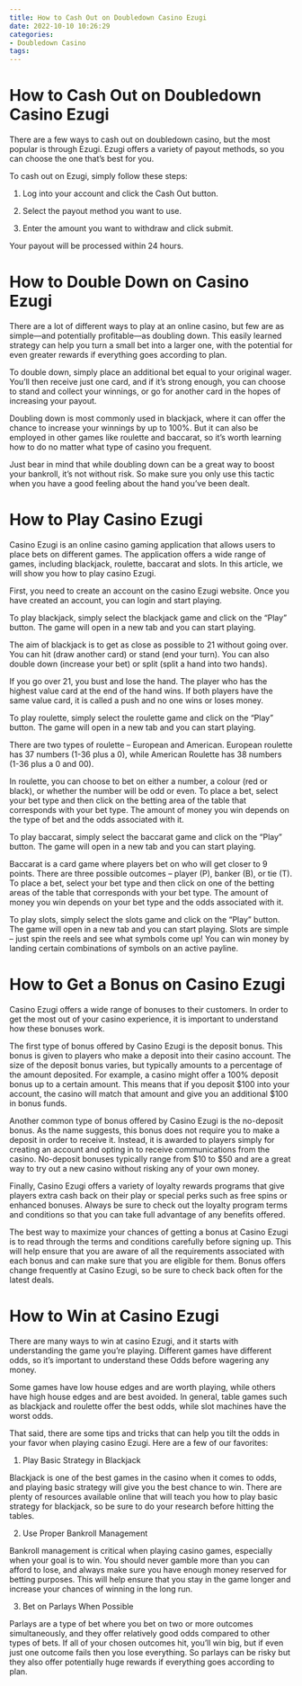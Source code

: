 ```yaml
---
title: How to Cash Out on Doubledown Casino Ezugi
date: 2022-10-10 10:26:29
categories:
- Doubledown Casino
tags:
---
```



#  How to Cash Out on Doubledown Casino Ezugi

There are a few ways to cash out on doubledown casino, but the most popular is through Ezugi. Ezugi offers a variety of payout methods, so you can choose the one that’s best for you.

To cash out on Ezugi, simply follow these steps:

1. Log into your account and click the Cash Out button.

2. Select the payout method you want to use.

3. Enter the amount you want to withdraw and click submit.

Your payout will be processed within 24 hours.

#  How to Double Down on Casino Ezugi

There are a lot of different ways to play at an online casino, but few are as simple—and potentially profitable—as doubling down. This easily learned strategy can help you turn a small bet into a larger one, with the potential for even greater rewards if everything goes according to plan.

To double down, simply place an additional bet equal to your original wager. You’ll then receive just one card, and if it’s strong enough, you can choose to stand and collect your winnings, or go for another card in the hopes of increasing your payout.

Doubling down is most commonly used in blackjack, where it can offer the chance to increase your winnings by up to 100%. But it can also be employed in other games like roulette and baccarat, so it’s worth learning how to do no matter what type of casino you frequent.

Just bear in mind that while doubling down can be a great way to boost your bankroll, it’s not without risk. So make sure you only use this tactic when you have a good feeling about the hand you’ve been dealt.

#  How to Play Casino Ezugi

Casino Ezugi is an online casino gaming application that allows users to place bets on different games. The application offers a wide range of games, including blackjack, roulette, baccarat and slots. In this article, we will show you how to play casino Ezugi.

First, you need to create an account on the casino Ezugi website. Once you have created an account, you can login and start playing.

To play blackjack, simply select the blackjack game and click on the “Play” button. The game will open in a new tab and you can start playing.

The aim of blackjack is to get as close as possible to 21 without going over. You can hit (draw another card) or stand (end your turn). You can also double down (increase your bet) or split (split a hand into two hands).

If you go over 21, you bust and lose the hand. The player who has the highest value card at the end of the hand wins. If both players have the same value card, it is called a push and no one wins or loses money.

To play roulette, simply select the roulette game and click on the “Play” button. The game will open in a new tab and you can start playing.

There are two types of roulette – European and American. European roulette has 37 numbers (1-36 plus a 0), while American Roulette has 38 numbers (1-36 plus a 0 and 00).

In roulette, you can choose to bet on either a number, a colour (red or black), or whether the number will be odd or even. To place a bet, select your bet type and then click on the betting area of the table that corresponds with your bet type. The amount of money you win depends on the type of bet and the odds associated with it.

To play baccarat, simply select the baccarat game and click on the “Play” button. The game will open in a new tab and you can start playing.

Baccarat is a card game where players bet on who will get closer to 9 points. There are three possible outcomes – player (P), banker (B), or tie (T). To place a bet, select your bet type and then click on one of the betting areas of the table that corresponds with your bet type. The amount of money you win depends on your bet type and the odds associated with it.

To play slots, simply select the slots game and click on the “Play” button. The game will open in a new tab and you can start playing. Slots are simple – just spin the reels and see what symbols come up! You can win money by landing certain combinations of symbols on an active payline.

#  How to Get a Bonus on Casino Ezugi

Casino Ezugi offers a wide range of bonuses to their customers. In order to get the most out of your casino experience, it is important to understand how these bonuses work.

The first type of bonus offered by Casino Ezugi is the deposit bonus. This bonus is given to players who make a deposit into their casino account. The size of the deposit bonus varies, but typically amounts to a percentage of the amount deposited. For example, a casino might offer a 100% deposit bonus up to a certain amount. This means that if you deposit $100 into your account, the casino will match that amount and give you an additional $100 in bonus funds.

Another common type of bonus offered by Casino Ezugi is the no-deposit bonus. As the name suggests, this bonus does not require you to make a deposit in order to receive it. Instead, it is awarded to players simply for creating an account and opting in to receive communications from the casino. No-deposit bonuses typically range from $10 to $50 and are a great way to try out a new casino without risking any of your own money.

Finally, Casino Ezugi offers a variety of loyalty rewards programs that give players extra cash back on their play or special perks such as free spins or enhanced bonuses. Always be sure to check out the loyalty program terms and conditions so that you can take full advantage of any benefits offered.

The best way to maximize your chances of getting a bonus at Casino Ezugi is to read through the terms and conditions carefully before signing up. This will help ensure that you are aware of all the requirements associated with each bonus and can make sure that you are eligible for them. Bonus offers change frequently at Casino Ezugi, so be sure to check back often for the latest deals.

#  How to Win at Casino Ezugi

There are many ways to win at casino Ezugi, and it starts with understanding the game you’re playing. Different games have different odds, so it’s important to understand these Odds before wagering any money.

Some games have low house edges and are worth playing, while others have high house edges and are best avoided. In general, table games such as blackjack and roulette offer the best odds, while slot machines have the worst odds.

That said, there are some tips and tricks that can help you tilt the odds in your favor when playing casino Ezugi. Here are a few of our favorites:

1. Play Basic Strategy in Blackjack

Blackjack is one of the best games in the casino when it comes to odds, and playing basic strategy will give you the best chance to win. There are plenty of resources available online that will teach you how to play basic strategy for blackjack, so be sure to do your research before hitting the tables.

2. Use Proper Bankroll Management

Bankroll management is critical when playing casino games, especially when your goal is to win. You should never gamble more than you can afford to lose, and always make sure you have enough money reserved for betting purposes. This will help ensure that you stay in the game longer and increase your chances of winning in the long run.

3. Bet on Parlays When Possible

Parlays are a type of bet where you bet on two or more outcomes simultaneously, and they offer relatively good odds compared to other types of bets. If all of your chosen outcomes hit, you’ll win big, but if even just one outcome fails then you lose everything. So parlays can be risky but they also offer potentially huge rewards if everything goes according to plan.